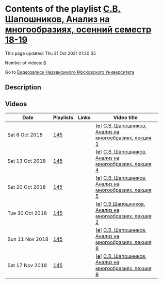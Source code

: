 # Contents of the playlist [С.В. Шапошников, Анализ на многообразиях, осенний семестр 18-19](https://www.youtube.com/playlist?list=PLp9ABVh6_x4GMf2fhg8_QrrYQhkcF-lwd)

This page updated: Thu 21 Oct 2021 01:20:35

Number of videos: [6](#videos)

Go to [Видеозаписи Независимого Московского Университета](../README.md)

## Description



## Videos

|Date|Playlists|Links|Video title|
|---|---|---|---|
| Sat&nbsp;6&nbsp;Oct&nbsp;2018 | [145](../playlists/145 "С.В. Шапошников, Анализ на многообразиях, осенний семестр 18-19") |  | [[**e**](https://studio.youtube.com/video/0ZqtL9qcEaA/edit "Edit")] [С.В. Шапошников, Анализ на многообразиях, лекция 1](https://www.youtube.com/watch?v=0ZqtL9qcEaA&list=PLp9ABVh6_x4GMf2fhg8_QrrYQhkcF-lwd "17.09.2018") |
| Sat&nbsp;13&nbsp;Oct&nbsp;2018 | [145](../playlists/145 "С.В. Шапошников, Анализ на многообразиях, осенний семестр 18-19") |  | [[**e**](https://studio.youtube.com/video/Jhig9ItPl0I/edit "Edit")] [С.В. Шапошников, Анализ на многообразиях, лекция 4](https://www.youtube.com/watch?v=Jhig9ItPl0I&list=PLp9ABVh6_x4GMf2fhg8_QrrYQhkcF-lwd "08.10.2018") |
| Sat&nbsp;20&nbsp;Oct&nbsp;2018 | [145](../playlists/145 "С.В. Шапошников, Анализ на многообразиях, осенний семестр 18-19") |  | [[**e**](https://studio.youtube.com/video/Fv-LLjKZy6Q/edit "Edit")] [С.В. Шапошников, Анализ на многообразиях, лекция 5](https://www.youtube.com/watch?v=Fv-LLjKZy6Q&list=PLp9ABVh6_x4GMf2fhg8_QrrYQhkcF-lwd "15.10.2018") |
| Tue&nbsp;30&nbsp;Oct&nbsp;2018 | [145](../playlists/145 "С.В. Шапошников, Анализ на многообразиях, осенний семестр 18-19") |  | [[**e**](https://studio.youtube.com/video/5OB4XAX4aWc/edit "Edit")] [С.В.Шапошников, Анализ на многообразиях, лекция 2](https://www.youtube.com/watch?v=5OB4XAX4aWc&list=PLp9ABVh6_x4GMf2fhg8_QrrYQhkcF-lwd "24.09.2018") |
| Sun&nbsp;11&nbsp;Nov&nbsp;2018 | [145](../playlists/145 "С.В. Шапошников, Анализ на многообразиях, осенний семестр 18-19") |  | [[**e**](https://studio.youtube.com/video/RmDN_vaCj8s/edit "Edit")] [С.В. Шапошников, Анализ на многообразиях, лекция 8](https://www.youtube.com/watch?v=RmDN_vaCj8s&list=PLp9ABVh6_x4GMf2fhg8_QrrYQhkcF-lwd "05.11.2018") |
| Sat&nbsp;17&nbsp;Nov&nbsp;2018 | [145](../playlists/145 "С.В. Шапошников, Анализ на многообразиях, осенний семестр 18-19") |  | [[**e**](https://studio.youtube.com/video/UE6trHEexr8/edit "Edit")] [С.В. Шапошников, Анализ на многообразиях, лекция 9](https://www.youtube.com/watch?v=UE6trHEexr8&list=PLp9ABVh6_x4GMf2fhg8_QrrYQhkcF-lwd "12.11.2018") |

